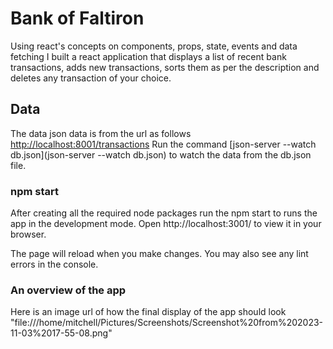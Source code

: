 # Bank of Faltiron

Using react's concepts on components, props, state, events and data fetching I built a react application that displays a list of recent bank transactions, adds new transactions, sorts them as per the description and deletes any transaction of your choice.

## Data

The data json data is from the url as follows [http://localhost:8001/transactions](http://localhost:8001/transactions)
Run the command [json-server --watch db.json](json-server --watch db.json) to watch the data from the db.json file.

### npm start

After creating all the required node packages run the npm start to runs the app in the development mode.
Open http://localhost:3001/ to view it in your browser.

The page will reload when you make changes.
You may also see any lint errors in the console.

### An overview of the app
Here is an image url of how the final display of the app should look "file:///home/mitchell/Pictures/Screenshots/Screenshot%20from%202023-11-03%2017-55-08.png"

